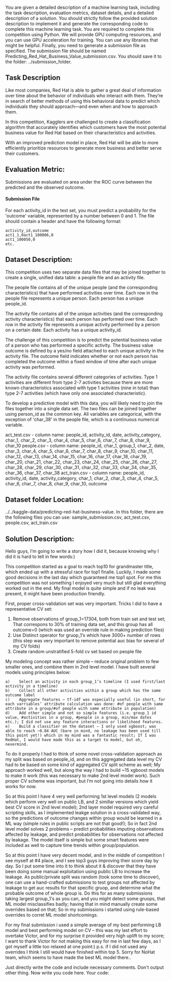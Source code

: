 You are given a detailed description of a machine learning task, including the task description, evaluation metrics, dataset details, and a detailed description of a solution.
You should strictly follow the provided solution description to implement it and generate the corresponding code to complete this machine learning task.
You are required to complete this competition using Python. We will provide GPU computing resources, and you can use GPU acceleration for training.
You can use any libraries that might be helpful.
Finally, you need to generate a submission file as specified. The submission file should be named Predicting_Red_Hat_Business_Value_submission.csv. You should save it to the folder: ../submission_folder.

## Task Description
Like most companies, Red Hat is able to gather a great deal of information over time about the behavior of individuals who interact with them. They’re in search of better methods of using this behavioral data to predict which individuals they should approach—and even when and how to approach them.

In this competition, Kagglers are challenged to create a classification algorithm that accurately identifies which customers have the most potential business value for Red Hat based on their characteristics and activities.

With an improved prediction model in place, Red Hat will be able to more efficiently prioritize resources to generate more business and better serve their customers.

##  Evaluation Metric:
Submissions are evaluated on area under the ROC curve between the predicted and the observed outcome.

#### Submission File
For each activity_id in the test set, you must predict a probability for the 'outcome' variable, represented by a number between 0 and 1. The file should contain a header and have the following format:

    activity_id,outcome
    act1_1,0act1_100006,0
    act1_100050,0
    etc.

##  Dataset Description:
This competition uses two separate data files that may be joined together to create a single, unified data table: a people file and an activity file.

The people file contains all of the unique people (and the corresponding characteristics) that have performed activities over time. Each row in the people file represents a unique person. Each person has a unique people_id.

The activity file contains all of the unique activities (and the corresponding activity characteristics) that each person has performed over time. Each row in the activity file represents a unique activity performed by a person on a certain date. Each activity has a unique activity_id.

The challenge of this competition is to predict the potential business value of a person who has performed a specific activity. The business value outcome is defined by a yes/no field attached to each unique activity in the activity file. The outcome field indicates whether or not each person has completed the outcome within a fixed window of time after each unique activity was performed.

The activity file contains several different categories of activities. Type 1 activities are different from type 2-7 activities because there are more known characteristics associated with type 1 activities (nine in total) than type 2-7 activities (which have only one associated characteristic).

To develop a predictive model with this data, you will likely need to join the files together into a single data set. The two files can be joined together using person_id as the common key. All variables are categorical, with the exception of 'char_38' in the people file, which is a continuous numerical variable.

act_test.csv - column name: people_id, activity_id, date, activity_category, char_1, char_2, char_3, char_4, char_5, char_6, char_7, char_8, char_9, char_10
people.csv - column name: people_id, char_1, group_1, char_2, date, char_3, char_4, char_5, char_6, char_7, char_8, char_9, char_10, char_11, char_12, char_13, char_14, char_15, char_16, char_17, char_18, char_19, char_20, char_21, char_22, char_23, char_24, char_25, char_26, char_27, char_28, char_29, char_30, char_31, char_32, char_33, char_34, char_35, char_36, char_37, char_38
act_train.csv - column name: people_id, activity_id, date, activity_category, char_1, char_2, char_3, char_4, char_5, char_6, char_7, char_8, char_9, char_10, outcome


## Dataset folder Location: 
../../kaggle-data/predicting-red-hat-business-value. In this folder, there are the following files you can use: sample_submission.csv, act_test.csv, people.csv, act_train.csv

## Solution Description:
Hello guys,
I‘m going to write a story how I did it, because knowing why I did it is hard to tell in few words:)

This competition started as a goal to reach top10 for grandmaster title, which ended up with a stressful race for top1 finalle. Luckily, I made some good decisions in the last day which guaranteed me top1 spot. For me this competition was not something I enjoyed very much but still glad everything worked out in the end. My final model is quite simple and if no leak was present, it might have been production friendly.

First, proper cross-validation set was very important. Tricks I did to have a representative CV set:
1)    Remove observations of group_1=17304, both from train set and test set; That correspons to 30% of training data set, and this group has all outcome=0 (which was used an override rule in making prediction files)
2)    Use Distinct operator for gruop_1‘s which have 3000+ number of rows (this step was very important to remove potential auc bias for several of my CV folds)
3)    Create random unstratified 5-fold cv set based on people file 


My modeling concept was rather simple – reduce original problem to few smaller ones, and combine them in 2nd level model. I have built several models using principles below:

    a)    Select an activity in each group_1‘s timeline (I used first/last activity in a timeline)
    b)    Collect all other activities within a group which has the same outcome label
    c)    Aggregate features – tf-idf was especially useful (in short, for each varriables‘ attribute calculation was done: #of people with same attribute in a group/#of people with same attribute in population)
    d)    Add other simple and not so simple features (i.e. group_1 id value, #activities in a group, #people in a group, min/max dates etc.); I did not use any feature interactions or likelihood features.
    e)    Build a classifier on the dataset – I only used xgboost; was able to reach ~0.84 AUC (bare in mind, no leakage has been used till this point yet!) which in my mind was a fantastic result; If I was RedHat, I would have made this as a target to model, but oh, nevermind.

To do it properly I had to think of some novel cross-validation approach as my split was based on people_id, and on this aggregated data level my CV had to be based on some kind of aggregated CV split scheme as well; My approach worked well, but along the way I had to build ~15 xgboost models to make it work (this was necessary to make 2nd level model work). Such proper CV scheme was important, but I‘m not going into details how it works for now. 

So at this point I have 4 very well performing 1st level models (2 models which perform very well on public LB, and 2 simillar versions which yield best CV score in 2nd level model); 2nd layer model required very careful scripting skills, as I implemented leakge solution in a cross-validated way, so the predictions of outcome changes within group would be learned in a ML way (simple rules in public scripts are not that good!); So in fact 2nd level model solves 2 problems – predict probabilities imputing observations affected by leakage, and predict probabilities for observations not affected by leakage. The model itself is simple but some smart features were included as well to capture time trends within group/population.

So at this point I have very decent model, and in the middle of competition I see myself at #4 place, and I see top3 guys improving their score day by day. So I put some time into it to think about it & discover that they have been doing some manual exploitation using public LB to increase the leakage. As public/private split was random (took some time to discover), one can use a hand-crafted submissions to test groups not affected by leakage to get auc results for that specific gruop, and determine what the probable outcome of whole group is. Do this for as many submissions taking largest group_1‘s as you can, and you might detect some gruops, that ML model misclassifies badly; having that in mind manually create some overrides based on that; So in my submissions i started using rule-based overrides to corret ML model shortcomings.

For my final submission i used a simple average of my best performing LB model and best performing model on CV – this was my last effort to overtake Victor, and for my surprise it provided very high uplift to my score;  I want to thank Victor for not making this easy for me in last few days, as I got myself a little too relaxed at one point:)
p.s. if I did not used any overrides I think I still would have finished within top 5. Sorry for NoHat team, which seems to have made the best ML model there..


Just directly write the code and include necessary comments. Don't output other thing. Now write you code here. 
Your code: